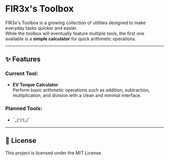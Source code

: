 # FIR3x's Toolbox

FIR3x's Toolbox is a growing collection of utilities designed to make everyday tasks quicker and easier.  
While the toolbox will eventually feature multiple tools, the first one available is a **simple calculator** for quick arithmetic operations.

---

## ✨ Features

### Current Tool:
- **EV Torque Calculator**  
  Perform basic arithmetic operations such as addition, subtraction, multiplication, and division with a clean and minimal interface.

### Planned Tools:
- ¯\_(ツ)_/¯
---
## 📜 License
This project is licensed under the MIT License.
